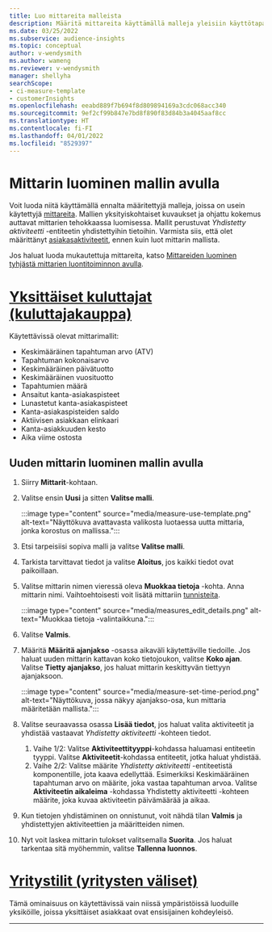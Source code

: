 ```yaml
---
title: Luo mittareita malleista
description: Määritä mittareita käyttämällä malleja yleisiin käyttötapauksiin.
ms.date: 03/25/2022
ms.subservice: audience-insights
ms.topic: conceptual
author: v-wendysmith
ms.author: wameng
ms.reviewer: v-wendysmith
manager: shellyha
searchScope:
- ci-measure-template
- customerInsights
ms.openlocfilehash: eeabd889f7b694f8d809894169a3cdc068acc340
ms.sourcegitcommit: 9ef2cf99b847e7bd8f890f83d84b3a4045aaf8cc
ms.translationtype: HT
ms.contentlocale: fi-FI
ms.lasthandoff: 04/01/2022
ms.locfileid: "8529397"
---
```

# <a name="use-a-template-to-build-a-measure"></a>Mittarin luominen mallin avulla

Voit luoda niitä käyttämällä ennalta määritettyjä malleja, joissa on usein käytettyjä [mittareita](measures.md). Mallien yksityiskohtaiset kuvaukset ja ohjattu kokemus auttavat mittarien tehokkaassa luomisessa. Mallit perustuvat *Yhdistetty aktiviteetti* -entiteetin yhdistettyihin tietoihin. Varmista siis, että olet määrittänyt [asiakasaktiviteetit](activities.md), ennen kuin luot mittarin mallista.

Jos haluat luoda mukautettuja mittareita, katso [Mittareiden luominen tyhjästä mittarien luontitoiminnon avulla](measure-builder.md).

# <a name="individual-consumers-b-to-c"></a>[Yksittäiset kuluttajat (kuluttajakauppa)](#tab/b2c)

Käytettävissä olevat mittarimallit: 
- Keskimääräinen tapahtuman arvo (ATV)
- Tapahtuman kokonaisarvo
- Keskimääräinen päivätuotto
- Keskimääräinen vuosituotto
- Tapahtumien määrä
- Ansaitut kanta-asiakaspisteet
- Lunastetut kanta-asiakaspisteet
- Kanta-asiakaspisteiden saldo
- Aktiivisen asiakkaan elinkaari
- Kanta-asiakkuuden kesto
- Aika viime ostosta

## <a name="build-a-new-measure-using-a-template"></a>Uuden mittarin luominen mallin avulla

1. Siirry **Mittarit**-kohtaan.

1. Valitse ensin **Uusi** ja sitten **Valitse malli**.

   :::image type="content" source="media/measure-use-template.png" alt-text="Näyttökuva avattavasta valikosta luotaessa uutta mittaria, jonka korostus on mallissa.":::

1. Etsi tarpeisiisi sopiva malli ja valitse **Valitse malli**.

1. Tarkista tarvittavat tiedot ja valitse **Aloitus**, jos kaikki tiedot ovat paikoillaan.

1. Valitse mittarin nimen vieressä oleva **Muokkaa tietoja** -kohta. Anna mittarin nimi. Vaihtoehtoisesti voit lisätä mittariin [tunnisteita](work-with-tags-columns.md#manage-tags).

   :::image type="content" source="media/measures_edit_details.png" alt-text="Muokkaa tietoja -valintaikkuna.":::

1. Valitse **Valmis**.

1. Määritä **Määritä ajanjakso** -osassa aikaväli käytettäville tiedoille. Jos haluat uuden mittarin kattavan koko tietojoukon, valitse **Koko ajan**. Valitse **Tietty ajanjakso**, jos haluat mittarin keskittyvän tiettyyn ajanjaksoon.

   :::image type="content" source="media/measure-set-time-period.png" alt-text="Näyttökuva, jossa näkyy ajanjakso-osa, kun mittaria määritetään mallista.":::

1. Valitse seuraavassa osassa **Lisää tiedot**, jos haluat valita aktiviteetit ja yhdistää vastaavat *Yhdistetty aktiviteetti* -kohteen tiedot.

    1. Vaihe 1/2: Valitse **Aktiviteettityyppi**-kohdassa haluamasi entiteetin tyyppi. Valitse **Aktiviteetit**-kohdassa entiteetit, jotka haluat yhdistää.
    1. Vaihe 2/2: Valitse määrite *Yhdistetty aktiviteetti* -entiteetistä komponentille, jota kaava edellyttää. Esimerkiksi Keskimääräinen tapahtuman arvo on määrite, joka vastaa tapahtuman arvoa. Valitse **Aktiviteetin aikaleima** -kohdassa Yhdistetty aktiviteetti -kohteen määrite, joka kuvaa aktiviteetin päivämäärää ja aikaa.
   
1. Kun tietojen yhdistäminen on onnistunut, voit nähdä tilan **Valmis** ja yhdistettyjen aktiviteettien ja määritteiden nimen.

1. Nyt voit laskea mittarin tulokset valitsemalla **Suorita**. Jos haluat tarkentaa sitä myöhemmin, valitse **Tallenna luonnos**.

# <a name="business-accounts-b-to-b"></a>[Yritystilit (yritysten väliset)](#tab/b2b)

Tämä ominaisuus on käytettävissä vain niissä ympäristöissä luoduille yksiköille, joissa yksittäiset asiakkaat ovat ensisijainen kohdeyleisö.

---
